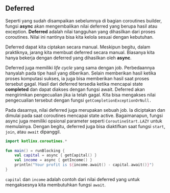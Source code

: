 ## Deferred
Seperti yang sudah disampaikan sebelumnya di bagian coroutines builder,  fungsi **async** akan mengembalikan nilai deferred yang berupa hasil atau exception. **Deferred** adalah nilai tangguhan yang dihasilkan dari proses coroutines. Nilai ini nantinya bisa kita kelola sesuai dengan kebutuhan. 

Deferred dapat kita ciptakan secara manual. Meskipun begitu, dalam praktiknya, jarang kita membuat deferred secara manual. Biasanya kita hanya bekerja dengan deferred yang dihasilkan oleh **async**.

Deferred juga memiliki _life cycle_ yang sama dengan job. Perbedaannya hanyalah pada tipe hasil yang diberikan. Selain memberikan hasil ketika proses komputasi sukses, ia juga bisa memberikan hasil saat proses tersebut gagal. Hasil dari deferred tersedia ketika mencapai state **completed** dan dapat diakses dengan fungsi await. Deferred akan mengirimkan pengecualian jika ia telah gagal. Kita bisa mengakses nilai pengecualian tersebut dengan fungsi `getCompletionExceptionOrNull.`

Pada dasarnya, nilai deferred juga merupakan sebuah job. Ia diciptakan dan dimulai pada saat coroutines mencapai state active. Bagaimanapun, fungsi async juga memiliki opsional parameter seperti `CoroutineStart.LAZY` untuk memulainya. Dengan begitu, deferred juga bisa diaktifkan saat fungsi `start`, `join`, atau `await` dipanggil.

```kotlin
import kotlinx.coroutines.*
 
fun main() = runBlocking {
    val capital = async { getCapital() }
    val income = async { getIncome() }
    println("Your profit is ${income.await() - capital.await()}")
}
```

`capital` dan `income` adalah contoh dari nilai deferred yang untuk mengaksesnya kita membutuhkan fungsi `await`. 